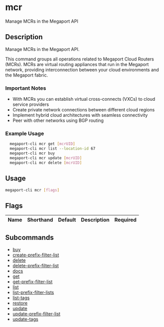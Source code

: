 # mcr

Manage MCRs in the Megaport API

## Description

Manage MCRs in the Megaport API.

This command groups all operations related to Megaport Cloud Routers (MCRs). MCRs are virtual routing appliances that run in the Megaport network, providing interconnection between your cloud environments and the Megaport fabric.

### Important Notes
  - With MCRs you can establish virtual cross-connects (VXCs) to cloud service providers
  - Create private network connections between different cloud regions
  - Implement hybrid cloud architectures with seamless connectivity
  - Peer with other networks using BGP routing

### Example Usage

```sh
  megaport-cli mcr get [mcrUID]
  megaport-cli mcr list --location-id 67
  megaport-cli mcr buy
  megaport-cli mcr update [mcrUID]
  megaport-cli mcr delete [mcrUID]
```

## Usage

```sh
megaport-cli mcr [flags]
```


## Flags

| Name | Shorthand | Default | Description | Required |
|------|-----------|---------|-------------|----------|

## Subcommands
* [buy](megaport-cli_mcr_buy.md)
* [create-prefix-filter-list](megaport-cli_mcr_create-prefix-filter-list.md)
* [delete](megaport-cli_mcr_delete.md)
* [delete-prefix-filter-list](megaport-cli_mcr_delete-prefix-filter-list.md)
* [docs](megaport-cli_mcr_docs.md)
* [get](megaport-cli_mcr_get.md)
* [get-prefix-filter-list](megaport-cli_mcr_get-prefix-filter-list.md)
* [list](megaport-cli_mcr_list.md)
* [list-prefix-filter-lists](megaport-cli_mcr_list-prefix-filter-lists.md)
* [list-tags](megaport-cli_mcr_list-tags.md)
* [restore](megaport-cli_mcr_restore.md)
* [update](megaport-cli_mcr_update.md)
* [update-prefix-filter-list](megaport-cli_mcr_update-prefix-filter-list.md)
* [update-tags](megaport-cli_mcr_update-tags.md)

